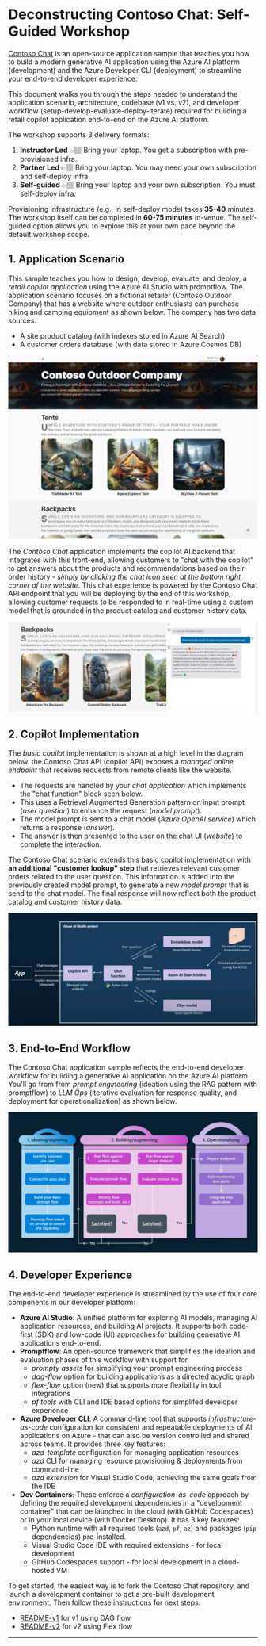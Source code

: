 # Deconstructing Contoso Chat: Self-Guided Workshop 

[Contoso Chat](https://github.com/Azure-Samples/contoso-chat) is an open-source application sample that teaches you how to build a modern generative AI application using the Azure AI platform (development) and the Azure Developer CLI (deployment) to streamline your end-to-end developer experience.

This document walks you through the steps needed to understand the application scenario, architecture, codebase (v1 vs. v2), and developer workflow (setup-develop-evaluate-deploy-iterate) required for building a retail copilot application end-to-end on the Azure AI platform.

The workshop supports 3 delivery formats:
 
1. **Instructor Led** 👉🏽 Bring your laptop. You get a subscription with pre-provisioned infra.
1. **Partner Led** 👉🏽 Bring your laptop. You may need your own subscription and self-deploy infra.
1. **Self-guided** 👉🏽 Bring your laptop and your own subscription. You must self-deploy infra.

Provisioning infrastructure (e.g., in self-deploy mode) takes **35-40** minutes. The workshop itself can be completed in **60-75 minutes** in-venue. The self-guided option allows you to explore this at your own pace beyond the default workshop scope.


## 1. Application Scenario

This sample teaches you how to design, develop, evaluate, and deploy, a _retail copilot application_ using the Azure AI Studio with promptflow. The application scenario focuses on a fictional retailer (Contoso Outdoor Company) that has a website where outdoor enthusiasts can purchase hiking and camping equipment as shown below. The company has two data sources:
- A site product catalog (with indexes stored in Azure AI Search)
- A customer orders database (with data stored in Azure Cosmos DB)

![Contoso Outdoors](./img/00-app-scenario-ui.png)

The _Contoso Chat_ application implements the copilot AI backend that integrates with this front-end, allowing customers to "chat with the copilot" to get answers about the products and recommendations based on their order history - _simply by clicking the chat icon seen at the bottom right corner of the website_. This chat experience is powered by the Contoso Chat API endpoint that you will be deploying by the end of this workshop, allowing customer requests to be responded to in real-time using a custom model that is grounded in the product catalog and customer history data.

![Contoso Chat](./img/00-app-scenario-ai.png)

## 2. Copilot Implementation

The _basic copilot_ implementation is shown at a high level in the diagram below. the Contoso Chat API (copilot API) exposes a _managed online endpoint_ that receives requests from remote clients like the website. 
- The requests are handled by your _chat application_ which implements the "chat function" block seen below.
- This uses a Retrieval Augmented Generation pattern on input prompt (_user question_) to enhance the request (_model prompt_).
- The model prompt is sent to a chat model (_Azure OpenAI service_) which returns a response (_answer_).
- The answer is then presented to the user on the chat UI (_website_) to complete the interaction.

The Contoso Chat scenario extends this basic copilot implementation with **an additional "customer lookup" step** that retrieves relevant customer orders related to the user question. This information is added into the previously created model prompt, to generate a new _model prompt_ that is send to the chat model. The final response will now reflect both the product catalog and customer history data.

![Copilot Architecture](./img/00-app-architecture-copilot.png)

## 3. End-to-End Workflow

The Contoso Chat application sample reflects the end-to-end developer workflow for building a generative AI application on the Azure AI platform. You'll go from from _prompt engineering_ (ideation using the RAG pattern with promptflow) to _LLM Ops_ (iterative evaluation for response quality, and deployment for operationalization) as shown below.

![LLM Ops](./img/00-llmops-lifecycle.png)

## 4. Developer Experience

The end-to-end developer experience is streamlined by the use of four core components in our developer platform:
- **Azure AI Studio**: A unified platform for exploring AI models, managing AI application resources, and building AI projects. It supports both code-first (SDK) and low-code (UI) approaches for building generative AI applications end-to-end.
- **Promptflow**: An open-source framework that simplifies the ideation and evaluation phases of this workflow with support for
  - _prompty assets_ for simplifying your prompt engineering process
  - _dag-flow_ option for building applications as a directed acyclic graph
  - _flex-flow_ option (new) that supports more flexibility in tool integrations
  - _pf tools_ with CLI and IDE based options for simplifed developer experience
- **Azure Developer CLI**: A command-line tool that supports _infrastructure-as-code_ configuration for consistent and repeatable deployments of AI applications on Azure - that can also be version controlled and shared across teams. It provides three key features:
  - _azd-template_ configuration for managing application resources
  - _azd_ CLI for managing resource provisioning & deployments from command-line
  - _azd extension_ for Visual Studio Code, achieving the same goals from the IDE
- **Dev Containers**: These enforce a _configuration-as-code_ approach by defining the required development dependencies in a "development container" that can be launched in the cloud (with GitHub Codespaces) or in your local device (with Docker Desktop). It has 3 key features:
  - Python runtime with all required tools (`azd`, `pf`, `az`) and packages (`pip` dependencies) pre-installed.
  - Visual Studio Code IDE with required extensions - for local development
  - GitHub Codespaces support - for local development in a cloud-hosted VM

To get started, the easiest way is to fork the Contoso Chat repository, and launch a development container to get a pre-built development environment. Then follow these instructions for next steps.
 - [README-v1](README-v1.md) for v1 using DAG flow
 - [README-v2](README-v2.md) for v2 using Flex flow

---